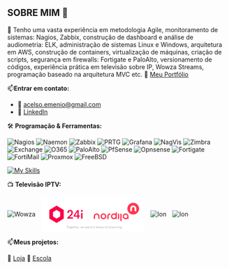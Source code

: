 ## SOBRE MIM 👋
🧠 Tenho uma vasta experiência em metodologia Agile, monitoramento de sistemas: Nagios, Zabbix, construção de dashboard e análise de audiometria: ELK, administração de sistemas Linux e Windows, arquitetura em AWS, construção de containers, virtualização de máquinas, criação de scripts, segurança em firewalls: Fortigate e PaloAlto, versionamento de códigos, experiência prática em televisão sobre IP, Wowza Streams, programação baseado na arquitetura MVC etc.
🔗 [Meu Portfólio](https://acaluege.github.io/portfolio/)

📫**Entrar em contato:**
- 📧 [acelso.emenio@gmail.com](mailto:acelso.emenio@gmail.com)  
- 🔗 [LinkedIn](https://linkedin.com/in/afonso-c-272b3254)

🛠️ **Programação & Ferramentas:**

![Nagios](https://img.shields.io/badge/Nagios-monitoring-blue)
![Naemon](https://img.shields.io/badge/Naemon-monitoring-purple)
![Zabbix](https://img.shields.io/badge/Zabbix-monitoring-red)
![PRTG](https://img.shields.io/badge/PRTG-monitoring-DarkOliveGreen)
![Grafana](https://img.shields.io/badge/Grafana-monitoring-grey)
![NagVis](https://img.shields.io/badge/NagVis-monitoring-bronze)
![Zimbra](https://img.shields.io/badge/Zimbra-serverMail-pink)
![Exchange](https://img.shields.io/badge/Exchange-mail-cyan)
![O365](https://img.shields.io/badge/O365-mail-brown)
![PaloAlto](https://img.shields.io/badge/PaloAlto-firewall-yellow)
![PfSense](https://img.shields.io/badge/pfSense-firewall-orange)
![Opnsense](https://img.shields.io/badge/OPNsense-firewall-cyan)
![Fortigate](https://img.shields.io/badge/Fortigate-firewall-lightgrey)
![FortiMail](https://img.shields.io/badge/FortiMail-firewall-cyan)
![Proxmox](https://img.shields.io/badge/Proxmox-vms-green)
![FreeBSD](https://img.shields.io/badge/FreeBSD-unix-violet)

[![My Skills](https://skillicons.dev/icons?i=php,js,html,css,bootstrap,git,github,gitlab,bitbucket,aws,vscode,gmail,docker,nginx,debian,ubuntu,windows,linux,mysql)](https://skillicons.dev)

📺 **Televisão IPTV:**
<p>
  <img src="https://seekvectorlogo.net/wp-content/uploads/2019/09/wowza-media-systems-vector-logo.png" alt="Wowza" height="70" style="vertical-align: middle; margin-right: 10px;"/>
  <img src="https://raw.githubusercontent.com/portugalgit/portugalgit/main/nordi.png" alt="Nordija" height="80" style="vertical-align: middle; margin-right: 10px;"/>
  <img src="https://upload.wikimedia.org/wikipedia/commons/c/c4/Ion_Television_logo.svg" alt="Ion" height="80" style="vertical-align: middle; margin-right: 10px;"/>
  <img src="https://upload.wikimedia.org/wikipedia/commons/4/41/Google_TV_logo.svg" alt="Ion" height="60" style="vertical-align: middle;"/>   
</p>

📫**Meus projetos:**

🛒 [Loja](https://github.com/portugalgit/eshop) 🏫 [Escola](https://github.com/portugalgit/akival)










